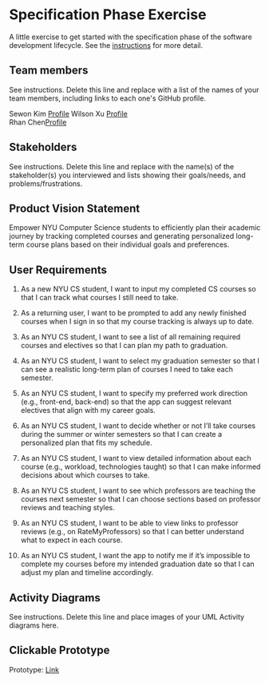 # Specification Phase Exercise

A little exercise to get started with the specification phase of the software development lifecycle. See the [instructions](instructions.md) for more detail.

## Team members

See instructions. Delete this line and replace with a list of the names of your team members, including links to each one's GitHub profile.

Sewon Kim [Profile](https://github.com/SewonKim0)
Wilson Xu [Profile](https://github.com/wilsonxu101)   
Rhan Chen[Profile](https://github.com/xc528)

## Stakeholders

See instructions. Delete this line and replace with the name(s) of the stakeholder(s) you interviewed and lists showing their goals/needs, and problems/frustrations.

## Product Vision Statement

Empower NYU Computer Science students to efficiently plan their academic journey by tracking completed courses and generating personalized long-term course plans based on their individual goals and preferences. 

## User Requirements

1. As a new NYU CS student, I want to input my completed CS courses so that I can track what courses I still need to take.

2. As a returning user, I want to be prompted to add any newly finished courses when I sign in so that my course tracking is always up to date.

3. As an NYU CS student, I want to see a list of all remaining required courses and electives so that I can plan my path to graduation.

4. As an NYU CS student, I want to select my graduation semester so that I can see a realistic long-term plan of courses I need to take each semester.

5. As an NYU CS student, I want to specify my preferred work direction (e.g., front-end, back-end) so that the app can suggest relevant electives that align with my career goals.

6. As an NYU CS student, I want to decide whether or not I’ll take courses during the summer or winter semesters so that I can create a personalized plan that fits my schedule.

7. As an NYU CS student, I want to view detailed information about each course (e.g., workload, technologies taught) so that I can make informed decisions about which courses to take.

8. As an NYU CS student, I want to see which professors are teaching the courses next semester so that I can choose sections based on professor reviews and teaching styles.

9. As an NYU CS student, I want to be able to view links to professor reviews (e.g., on RateMyProfessors) so that I can better understand what to expect in each course.

10. As an NYU CS student, I want the app to notify me if it’s impossible to complete my courses before my intended graduation date so that I can adjust my plan and timeline accordingly.

## Activity Diagrams

See instructions. Delete this line and place images of your UML Activity diagrams here.

## Clickable Prototype

Prototype: [Link](https://www.figma.com/design/pPISEv1UfLzC79YfENWABU/SWE---HW1?node-id=62-107&t=ZuTgvsMg88fzl9Md-1)